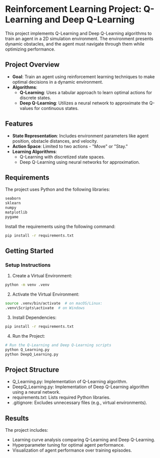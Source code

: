 # Reinforcement Learning Project: Q-Learning and Deep Q-Learning

This project implements Q-Learning and Deep Q-Learning algorithms to train an agent in a 2D simulation environment. The environment presents dynamic obstacles, and the agent must navigate through them while optimizing performance.

## Project Overview

- **Goal**: Train an agent using reinforcement learning techniques to make optimal decisions in a dynamic environment.  
- **Algorithms**:  
  - **Q-Learning**: Uses a tabular approach to learn optimal actions for discrete states.  
  - **Deep Q-Learning**: Utilizes a neural network to approximate the Q-values for continuous states.  

## Features

- **State Representation**: Includes environment parameters like agent position, obstacle distances, and velocity.  
- **Action Space**: Limited to two actions - "Move" or "Stay."  
- **Learning Algorithms**:  
  - Q-Learning with discretized state spaces.  
  - Deep Q-Learning using neural networks for approximation.

## Requirements

The project uses Python and the following libraries:

```bash
seaborn
sklearn
numpy
matplotlib
pygame
```

Install the requirements using the following command:

```bash
pip install -r requirements.txt
```

## Getting Started

### Setup Instructions

1. Create a Virtual Environment:

```bash
python -m venv .venv
```

2. Activate the Virtual Environment:

```bash
source .venv/bin/activate  # on macOS/Linux:
.venv\Scripts\activate  # on Windows
```

3. Install Dependencies:

```bash
pip install -r requirements.txt
```

4. Run the Project:

```bash
# Run the Q-Learning and Deep Q-Learning scripts
python Q_Learning.py
python DeepQ_Learning.py
```

## Project Structure

- Q_Learning.py: Implementation of Q-Learning algorithm.
- DeepQ_Learning.py: Implementation of Deep Q-Learning algorithm using a neural network.
- requirements.txt: Lists required Python libraries.
- .gitignore: Excludes unnecessary files (e.g., virtual environments).

## Results

The project includes:

- Learning curve analysis comparing Q-Learning and Deep Q-Learning.
- Hyperparameter tuning for optimal agent performance.
- Visualization of agent performance over training episodes.